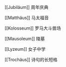 [[Jubiläum]] 周年庆典

[[Matthäus]] 马太福音

[[Kolosseum]] 罗马大斗兽场

[[Mausoleum]] 陵墓

[[Lyzeum]] 女子中学

[[Trochäus]] 诗句的长短格